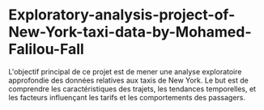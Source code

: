 # Exploratory-analysis-project-of-New-York-taxi-data-by-Mohamed-Falilou-Fall
L'objectif principal de ce projet est de mener une analyse exploratoire approfondie des données relatives aux taxis de New York. Le but est de comprendre les caractéristiques des trajets, les tendances temporelles, et les facteurs influençant les tarifs et les comportements des passagers.
